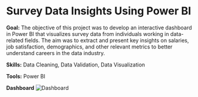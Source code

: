 # Survey Data Insights Using Power BI

**Goal:** The objective of this project was to develop an interactive dashboard in Power BI that visualizes survey data from individuals working in data-related fields. The aim was to extract and present key insights on salaries, job satisfaction, demographics, and other relevant metrics to better understand careers in the data industry.

**Skills:** Data Cleaning, Data Validation, Data Visualization

**Tools:** Power BI

**Dashboard** 
![Dashboard](https://github.com/user-attachments/assets/bac6304f-86de-427e-818c-ae164daa9c69)

